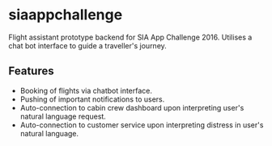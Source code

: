 # siaappchallenge

Flight assistant prototype backend for SIA App Challenge 2016. Utilises a chat bot interface to guide a traveller's journey.

## Features
* Booking of flights via chatbot interface.
* Pushing of important notifications to users.
* Auto-connection to cabin crew dashboard upon interpreting user's natural language request.
* Auto-connection to customer service upon interpreting distress in user's natural language.
